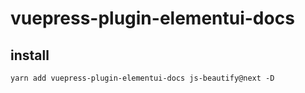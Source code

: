 # vuepress-plugin-elementui-docs

## install

```
yarn add vuepress-plugin-elementui-docs js-beautify@next -D
```


